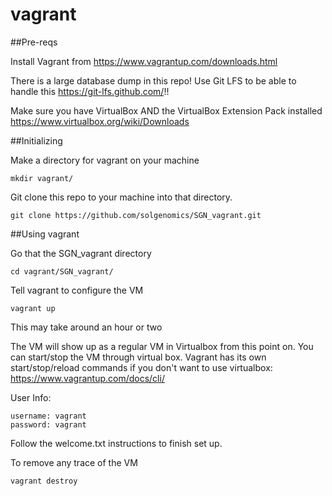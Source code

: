 # vagrant

##Pre-reqs

Install Vagrant from https://www.vagrantup.com/downloads.html

There is a large database dump in this repo! Use Git LFS to be able to handle this https://git-lfs.github.com/!!

Make sure you have VirtualBox AND the VirtualBox Extension Pack installed
https://www.virtualbox.org/wiki/Downloads


##Initializing

Make a directory for vagrant on your machine
```
mkdir vagrant/
```


Git clone this repo to your machine into that directory.
```
git clone https://github.com/solgenomics/SGN_vagrant.git
```



##Using vagrant

Go that the SGN_vagrant directory
```
cd vagrant/SGN_vagrant/
```

Tell vagrant to configure the VM
```
vagrant up
```
This may take around an hour or two


The VM will show up as a regular VM in Virtualbox from this point on. You can start/stop the VM through virtual box.
Vagrant has its own start/stop/reload commands if you don't want to use virtualbox: https://www.vagrantup.com/docs/cli/

User Info:
```
username: vagrant
password: vagrant
```

Follow the welcome.txt instructions to finish set up.


To remove any trace of the VM
```
vagrant destroy
```

